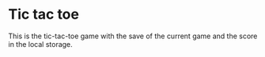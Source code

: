 # Tic tac toe
This is the tic-tac-toe game with the save of the current game and the score in the local storage.

